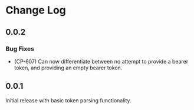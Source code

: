 # Change Log

## 0.0.2

### Bug Fixes

- (CP-607) Can now differentiate between no attempt to provide a bearer token, and providing an empty bearer token.

## 0.0.1

Initial release with basic token parsing functionality.

